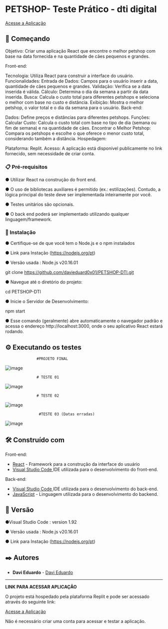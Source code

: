 # PETSHOP- Teste Prático - dti digital

[Acesse a Aplicação](https://a2bd9be7-8b6f-4206-a90a-bbcb68e71fb5-00-1m1y35nuck0cu.spock.replit.dev/)

## 🚀 Começando

Objetivo: Criar uma aplicação React que encontre o melhor petshop com base na data fornecida e na quantidade de cães pequenos e grandes.

Front-end:

Tecnologia: Utiliza React para construir a interface do usuário.
Funcionalidades:
Entrada de Dados: Campos para o usuário inserir a data, quantidade de cães pequenos e grandes.
Validação: Verifica se a data inserida é válida.
Cálculo: Determina o dia da semana a partir da data inserida.
Busca: Calcula o custo total para diferentes petshops e seleciona o melhor com base no custo e distância.
Exibição: Mostra o melhor petshop, o valor total e o dia da semana para o usuário.
Back-end:

Dados: Define preços e distâncias para diferentes petshops.
Funções:
Calcular Custo: Calcula o custo total com base no tipo de dia (semana ou fim de semana) e na quantidade de cães.
Encontrar o Melhor Petshop: Compara os petshops e escolhe o que oferece o menor custo total, considerando também a distância.
Hospedagem:

Plataforma: Replit.
Acesso: A aplicação está disponível publicamente no link fornecido, sem necessidade de criar conta.


### 📋 Pré-requisitos

● Utilizar React na construção do front end.

● O uso de bibliotecas auxiliares é permitido (ex.: estilizações). Contudo, a lógica
principal do teste deve ser implementada inteiramente por você.

● Testes unitários são opcionais.

● O back end poderá ser implementado utilizando qualquer
linguagem/framework.



### 🔧 Instalação

● Certifique-se de que você tem o Node.js e o npm instalados

● Link para Instação  (https://nodejs.org/pt)
 
● Versão usada : Node.js v20.16.01 

 git clone https://github.com/davieduard0x01/PETSHOP-DTl.git

● Navegue até o diretório do projeto:

cd PETSHOP-DTl 

● Inicie o Servidor de Desenvolvimento:

npm start

● Esse comando (geralmente) abre automaticamente o navegador padrão e acessa o endereço http://localhost:3000, onde o seu aplicativo React estará rodando.

## ⚙️ Executando os testes
                  #PROJETO FINAL 
![image](https://github.com/user-attachments/assets/7822d896-9bb2-412b-bdb5-3e87107d8027)

                  # TESTE 01
![image](https://github.com/user-attachments/assets/8fba6bba-24dc-4cf1-9272-80848af3ecf2)

                  # TESTE 02
![image](https://github.com/user-attachments/assets/714f9500-5fb0-4d8b-a05c-51accc2305c2)

                   #TESTE 03 (Datas erradas)
![image](https://github.com/user-attachments/assets/dc45c6c7-1d10-4031-8097-aa69df348df9)

## 🛠️ Construído com

Front-end:
* [React](https://react.dev//) - Framework para a construção da interface do usuário
* [Visual Studio Code ](https://code.visualstudio.com/)IDE utilizada para o desenvolvimento do front-end.

Back-end:
* [Visual Studio Code ](https://code.visualstudio.com/)IDE utilizada para o desenvolvimento do back-end.
* [JavaScript](https://www.javascript.com/) - Linguagem utilizada para o desenvolvimento do backend.


## 📌 Versão
●Visual Studio Code : version 1.92

● Versão usada : Node.js v20.16.01 

● Link para Instação  (https://nodejs.org/pt)

## ✒️ Autores

* **Davi Eduardo** - [Davi Eduardo](https://github.com/davieduard0x01)
-------------------------------------------------------------------------------
   **LINK PARA ACESSAR APLICAÇÃO**

O projeto está hospedado pela plataforma Replit e pode ser acessado através do seguinte link:

[Acesse a Aplicação](https://a2bd9be7-8b6f-4206-a90a-bbcb68e71fb5-00-1m1y35nuck0cu.spock.replit.dev/)

Não é necessário criar uma conta para acessar e testar a aplicação.

